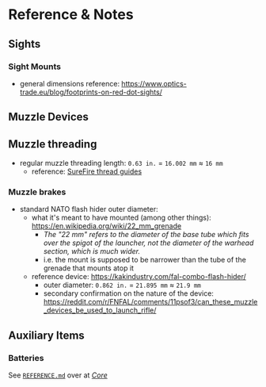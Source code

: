 # Reference & Notes

## Sights

### Sight Mounts

- general dimensions reference: <https://www.optics-trade.eu/blog/footprints-on-red-dot-sights/>

## Muzzle Devices

## Muzzle threading

- regular muzzle threading length: `0.63 in.` = `16.002 mm` ≈ `16 mm`
  - reference: [SureFire thread guides](https://www.surefire.com/product-education/barrel-thread-guides/)

### Muzzle brakes

- standard NATO flash hider outer diameter:
  - what it's meant to have mounted (among other things): <https://en.wikipedia.org/wiki/22_mm_grenade>
    - _The "22 mm" refers to the diameter of the base tube which fits over the spigot of the launcher, not the diameter of the warhead section, which is much wider._
    - i.e. the mount is supposed to be narrower than the tube of the grenade that mounts atop it
  - reference device: <https://kakindustry.com/fal-combo-flash-hider/>
    - outer diameter: `0.862 in.` = `21.895 mm` ≈ `21.9 mm`
    - secondary confirmation on the nature of the device: <https://reddit.com/r/FNFAL/comments/11psof3/can_these_muzzle_devices_be_used_to_launch_rifle/>

## Auxiliary Items

### Batteries

See [`REFERENCE.md`](https://github.com/FrontierMods/Core/blob/main/documentation/REFERENCE.md) over at [_Core_](https://github.com/FrontierMods/Core)
